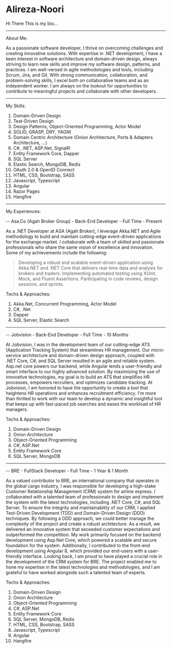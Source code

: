# Alireza-Noori

Hi There
This is my bio...

-----------------------------------------------------------------------------

About Me:

  As a passionate software developer, I thrive on overcoming challenges and creating innovative solutions. With expertise in .NET development, I have a keen interest in software architecture and domain-driven design, always striving to learn new skills and improve my software design, patterns, and practices. I am well-versed in agile methodologies and tools, including Scrum, Jira, and Git. With strong communication, collaboration, and problem-solving skills, I excel both on collaborative teams and as an independent worker. I am always on the lookout for opportunities to contribute to meaningful projects and collaborate with other developers.

-----------------------------------------------------------------------------

My Skills:

  1. Domain-Driven Design
  2. Test-Driven Design
  3. Design Patterns, Object-Oriented Programming, Actor Model
  4. SOLID, GRASP, DRY, YAGNI
  5. Domain Centric Architecture (Onion Architecture, Ports & Adapters Architecture, ...)
  5. C#, .NET, ASP.Net, SignalR
  6. Entity Framework Core, Dapper
  7. SQL Server
  8. Elastic Search, MongoDB, Redis
  9. OAuth 2.0 & OpenID Connect
  10. HTML, CSS, Bootstrap, SASS
  11. Javascript, Typescript
  12. Angular
  13. Razor Pages
  14. Hangfire
  
-----------------------------------------------------------------------------

My Experiences:

-- Asa.Co (Agah Broker Group)  -  Back-End Developer  -  Full Time  -  Present
  
  As a .NET Developer at ASA (Agah Broker), I leverage Akka.NET and Agile methodology to build and maintain cutting-edge event-driven applications for the exchange market. I collaborate with a team of skilled and passionate professionals who share the same vision of excellence and innovation. Some of my achievements include the following:
> Developing a robust and scalable event-driven application using Akka.NET and .NET Core that delivers real-time data and analysis for brokers and traders.
> Implementing automated testing using XUnit, Mock, and Fluent Assertions.
> Participating in code reviews, design sessions, and sprints.

Techs & Approaches:
  1. Akka.Net, Concurrent Programming, Actor Model
  2. C#, .Net
  3. Dapper
  4. SQL Server, Elastic Search

-----------------------------------------------------------------------------

-- Jobvision -  Back-End Developer  -  Full Time  -  10 Months

  At Jobvision, I was in the development team of our cutting-edge ATS (Application Tracking System) that streamlines HR management. Our micro-service architecture and domain-driven design approach, coupled with .NET Core, C#, and SQL Server resulted in an agile and reliable system. Asp.net core powers our backend, while Angular lends a user-friendly and smart interface to our highly advanced solution. By maximizing the use of innovative technologies, my goal is to build an ATS that simplifies HR processes, empowers recruiters, and optimizes candidate tracking. At Jobvision, I am honored to have the opportunity to create a tool that heightens HR operations and enhances recruitment efficiency. I'm more than thrilled to work with our team to develop a dynamic and insightful tool that keeps up with fast-paced job searches and eases the workload of HR managers.
  
Techs & Approaches:
  1. Domain-Driven Design
  2. Onion Architecture
  3. Object-Oriented Programming
  4. C#, ASP.Net
  5. Entity Framework Core
  6. SQL Server, MongoDB

-----------------------------------------------------------------------------

-- BRE -  FullStack Developer  -  Full Time  -  1 Year & 1 Month

As a valued contributor to BRE, an international company that operates in the global cargo industry, I was responsible for developing a high-stake Customer Relationship Management (CRM) system for airline express. I collaborated with a talented team of professionals to design and implement the system with the latest technologies, including .NET Core, C#, and SQL Server. To ensure the integrity and maintainability of our CRM, I applied Test-Driven Development (TDD) and Domain-Driven Design (DDD) techniques. By following a DDD approach, we could better manage the complexity of the project and create a robust architecture. As a result, we delivered an innovative system that exceeded customer expectations and outperformed the competition. My work primarily focused on the backend development using Asp.Net Core, which powered a scalable and secure foundation for the system. Additionally, I contributed to the front-end development using Angular 8, which provided our end-users with a user-friendly interface. Looking back, I am proud to have played a crucial role in the development of the CRM system for BRE. The project enabled me to hone my expertise in the latest technologies and methodologies, and I am grateful to have worked alongside such a talented team of experts.

Techs & Approaches:
  1. Domain-Driven Design
  2. Onion Architecture
  3. Object-Oriented Programming
  4. C#, ASP.Net
  5. Entity Framework Core
  6. SQL Server, MongoDB, Redis
  7. HTML, CSS, Bootstrap, SASS
  11. Javascript, Typescript
  12. Angular
  13. Hangfire
